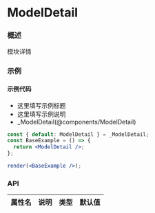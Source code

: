 
# ModelDetail


### 概述

模块详情


### 示例

#### 示例代码

- 这里填写示例标题
- 这里填写示例说明
- _ModelDetail(@components/ModelDetail)

```jsx
const { default: ModelDetail } = _ModelDetail;
const BaseExample = () => {
  return <ModelDetail />;
};

render(<BaseExample />);

```


### API

|属性名|说明|类型|默认值|
|  ---  | ---  | --- | --- |

